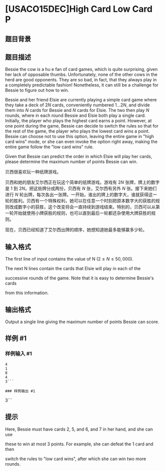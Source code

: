 # [USACO15DEC]High Card Low Card P

## 题目背景



## 题目描述

Bessie the cow is a hu e fan of card games, which is quite surprising, given her lack of opposable thumbs.  Unfortunately, none of the other cows in the herd are good opponents.  They are so bad, in fact, that they always play in a completely predictable fashion!  Nonetheless, it can still be a challenge for Bessie to figure out how to win.


Bessie and her friend Elsie are currently playing a simple card game where they take a deck of $2N$ cards, conveniently numbered $1 \ldots 2N$, and divide them into $N$ cards for Bessie and $N$ cards for Elsie.   The two then play $N$ rounds, where in each round Bessie and Elsie both play a single card.  Initially, the player who plays the highest card earns a point.  However, at one point  during the game, Bessie can decide to switch the rules so that for the rest of the game, the player who plays the lowest card wins a point.  Bessie can choose not to use this option, leaving the entire game in "high card wins" mode, or she can even invoke the option right away, making the entire game follow the "low card wins" rule.


Given that Bessie can predict the order in which Elsie will play her cards, please determine the maximum number of points Bessie can win.

贝西很喜欢玩一种纸牌游戏。

贝西和她的朋友艾尔西正在玩这个简单的纸牌游戏。游戏有 $2N$ 张牌，牌上的数字是 $1$ 到 $2N$。把这些牌分成两份，贝西有 $N$ 张，艾尔西有另外 $N$ 张。接下来她们进行 $N$ 轮出牌，每次各出一张牌。一开始，谁出的牌上的数字大，谁就获得这一轮的胜利。贝西有一个特殊权利，她可以在任意一个时刻把原本数字大的获胜的规则改成数字小的获胜，这个改变将会一直持续到游戏结束。特别的，贝西可以从第一轮开始就使用小牌获胜的规则，也可以直到最后一轮都还杂使用大牌获胜的规则。

现在，贝西已经知道了艾尔西出牌的顺序，她想知道她最多能够赢多少轮。


## 输入格式

The first line of input contains the value of N ($2 \leq N \leq 50,000$).


The next N lines contain the cards that Elsie will play in each of the

successive rounds of the game.  Note that it is easy to determine Bessie's cards

from this information.


## 输出格式

Output a single line giving the maximum number of points Bessie can score.


## 样例 #1

### 样例输入 #1
```
4
1
8
4
3```

### 样例输出 #1

```
3```

## 提示

Here, Bessie must have cards 2, 5, and 6, and 7 in her hand, and she can use

these to win at most 3 points.  For example, she can defeat the 1 card and then

switch the rules to "low card wins", after which she can win two more rounds.

